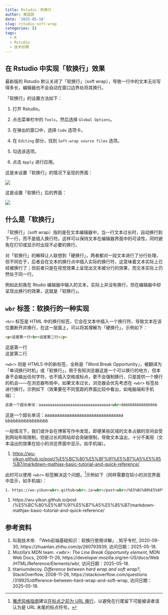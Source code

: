 ```yaml
---
title: Rstudio：软换行
author: 黄国政
date: '2025-05-18'
slug: rstudio-soft-wrap
categories: []
tags:
  - R
  - Rstudio
  - 技术折腾
---
```


<!--more-->

## 在 Rstudio 中实现「软换行」效果 

最新版的 Rstudio 默认关闭了「软换行」（soft wrap），导致一行中的文本无论写得多长，编辑器也不会自动在窗口边界处将其换行。

「软换行」的设置方法如下：

1. 打开 Rstudio。

2. 点击菜单栏中的 `Tools`，然后选择 `Global Options`。

3. 在弹出的窗口中，选择 `Code` 选项卡。

4. 在 `Editing` 部分，找到 `Soft-wrap source files` 选项。

5. 勾选该选项。

6. 点击 `Apply` 进行应用。

这是未设置「软换行」的情况下呈现的界面：

![](https://cdn.jsdelivr.net/gh/residualsun1/blog-static/project/2025/05/05-18-1.png)

这是设置「软换行」后的界面：

![](https://cdn.jsdelivr.net/gh/residualsun1/blog-static/project/2025/05/05-18-2.png)

## 什么是「软换行」

「软换行」（soft wrap）指的是在文本编辑器中，当一行文本过长时，自动换行到下一行，而不是插入换行符。这样可以保持文本在编辑器界面中的可读性，同时避免在打印或显示时出现不必要的换行。

对「软换行」的解释让人联想到「硬换行」，两者都对一段文本进行了分行处理，但不同在于，后者会在文本的换行点中插入实际的换行符，这意味着文本实际上已经被换行了；但前者只是在视觉效果上呈现出文本被分行的效果，而文本实际上仍然处于同一行。

例如此刻我在 Rtudio 编辑器中输入的文本，实际上并没有换行，但在编辑器中却呈现出换行的效果，这就是「软换行」。

## `wbr` 标签：软换行的一种实现

`<br>` 标签是 HTML 中的换行标签，它会在文本中插入一个换行符，导致文本在该位置断开并换行，在这一层面上，可以将其理解为「硬换行」，示例如下：

<div class="highlight-block">

```html
<p>这是第一行<br>这是第二行</p>
```

<p>这是第一行<br>这是第二行</p>

</div>

`<wbr>` 则是 HTML5 中的新标签，全称是「Word Break Opportunity」，被翻译为「单词换行时机」或「软换行」，用于告知浏览器这是一个可以换行的地方，但本身不会输出任何字符，也不插入空格或标点，更不会强制换行，只是提供一个换行的机会——在浏览器布局中，如果文本过长，浏览器会优先考虑在 `<wbr>` 标签处进行换行。示例如下（效果要在不同宽距的界面比较中看出，如电脑端和手机端）：

<div class="highlight-block">

```html
这是一个超长单词：aaaaaaaaaaaaaaaaaaaaaaaaaaaaaaaa<wbr>bbbbbbbbbbbbbbbb
```

这是一个超长单词：aaaaaaaaaaaaaaaaaaaaaaaaaaaaaaaa<wbr>bbbbbbbbbbbbbbbb

</div>

一般情况下，我们或许会在博客写作中发现，即便某些区域的文本占据的空间会受到网站布局限制，但是过长的网站却会突破限制，导致文本溢出，十分不美观（文本溢出的效果在较小的浏览界面中显示。如手机端）。

1. https://wu-yikun.github.io/post/%E5%BC%80%E5%8F%91%E5%B7%A5%E5%85%B7/markdown-mathjax-basic-tutorial-and-quick-reference/

此时可以使用 `<wbr>` 标签解决这个问题。[^1]示例如下（同样需要在较小的浏览界面中显示，如手机端）：

[^1]: [雅虎风格指南](https://web.archive.org/web/20121014054923/http://styleguide.yahoo.com/)建议[在标点之前为 URL 换行](https://web.archive.org/web/20121105171040/http://styleguide.yahoo.com/editing/treat-abbreviations-capitalization-and-titles-consistently/website-names-and-addresses)，以避免在行尾留下可能被读者误认为是 URL 末尾的标点符号。

<div class="highlight-block">

```html
1. https://wu-yikun<wbr>.github<wbr>.io<wbr>/post<wbr>/%E5%BC%80%E5%8F%91%E5%B7%A5%E5%85%B7<wbr>/markdown-mathjax-basic-tutorial-and-quick-reference/
```

1. https://wu-yikun<wbr>.github<wbr>.io<wbr>/post<wbr>/%E5%BC%80%E5%8F%91%E5%B7%A5%E5%85%B7<wbr>/markdown-mathjax-basic-tutorial-and-quick-reference/

</div>

## 参考资料

1. 叫我技术帝. 「Web前端基础知识：软换行使用详解」, 知乎专栏, 2020-09-30, https://zhuanlan<wbr>.zhihu<wbr>.com<wbr>/p/260793939, 访问日期：2025-05-18.
2. Mozilla’s MDN team. *\<wbr>: The Line Break Opportunity element*, MDN Web Docs, 2008-11-26,  https://developer<wbr>.mozilla<wbr>.org<wbr>/en-US<wbr>/docs<wbr>/Web<wbr>/HTML<wbr>/Reference<wbr>/Elements<wbr>/wbr, 访问日期：2025-05-18.
3. titaniumdecoy. *Difference between hard wrap and soft wrap?*, StackOverflow, 2008-11-26, https://stackoverflow<wbr>.com<wbr>/questions<wbr>/319925<wbr>/difference-between-hard-wrap-and-soft-wrap, 访问日期：2025-05-18.